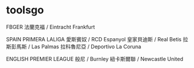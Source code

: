 # toolsgo


FBGER
法蘭克福 / Eintracht Frankfurt

SPAIN PRIMERA LALIGA
愛斯賓奴 / RCD Espanyol
皇家貝迪斯 / Real Betis
拉斯彭馬斯 / Las Palmas
拉科魯尼亞 / Deportivo La Coruna

ENGLISH PREMIER LEAGUE
般尼 / Burnley
紐卡斯爾聯 / Newcastle United